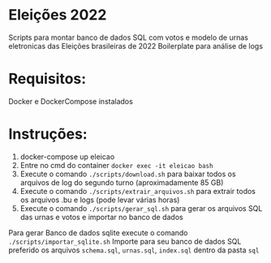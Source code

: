 # Eleições 2022

Scripts para montar banco de dados SQL com votos e modelo de urnas eletronicas das Eleições brasileiras de 2022
Boilerplate para análise de logs

# Requisitos:

Docker e DockerCompose instalados

# Instruções:

1. docker-compose up eleicao
2. Entre no cmd do container `docker exec -it eleicao bash`
3. Execute o comando `./scripts/download.sh` para baixar todos os arquivos de log do segundo turno (aproximadamente 85 GB)
4. Execute o comando `./scripts/extrair_arquivos.sh` para extrair todos os arquivos .bu e logs (pode levar várias horas)
5. Execute o comando `./scripts/gerar_sql.sh` para gerar os arquivos SQL das urnas e votos e importar no banco de dados

Para gerar Banco de dados sqlite execute o comando `./scripts/importar_sqlite.sh`
Importe para seu banco de dados SQL preferido os arquivos `schema.sql`, `urnas.sql`, `index.sql` dentro da pasta `sql`
